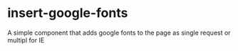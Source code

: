 # insert-google-fonts

A simple component that adds google fonts to the page as single request or multipl for IE
